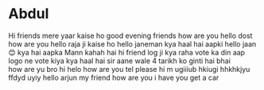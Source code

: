 # Abdul
Hi friends 
mere yaar kaise ho 
good evening friends how are you 
hello dost how are you 
hello raja ji kaise ho
hello janeman kya haal hai aapki
hello jaan 😊 kya hai aapka Mann 
kahah hai
hi friend log ji 
kya raha vote ka din  aap logo ne vote kiya 
kya haal hai sir 
aane wale 4 tarikh ko ginti hai bhai  
how are yu bro 
hi helo 
how are you tel please
hi m
ugiiiub hkiugi
hhkhkjyu ffdyd  uyiy
hello arjun  my friend 
how are you i have you get a car
